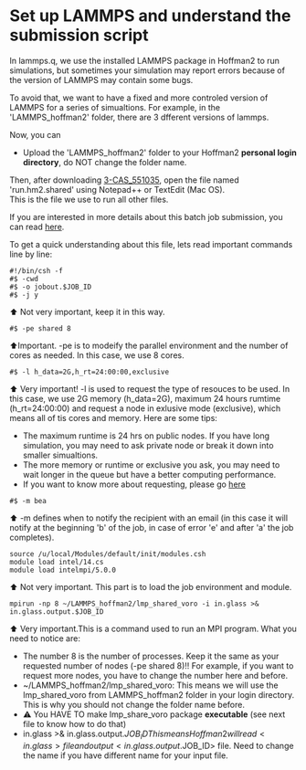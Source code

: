 # Set up LAMMPS and understand the submission script

In lammps.q, we use the installed LAMMPS package in Hoffman2 to run simulations, but sometimes your simulation may report errors because of the version of LAMMPS may contain some bugs.  

To avoid that, we want to have a fixed and more controled version of LAMMPS for a series of simualtions. For example, in the 'LAMMPS_hoffman2' folder, there are 3 dfferent versions of lammps. 

Now, you can 
- Upload the 'LAMMPS_hoffman2' folder to your Hoffman2 **personal login directory**, do NOT change the folder name.

Then, after downloading [3-CAS_551035]((../5-Practice/3-CAS_551035_simu)), open the file named 'run.hm2.shared' using Notepad++ or TextEdit (Mac OS).  
This is the file we use to run all other files.

If you are interested in more details about this batch job submission, you can read [here](https://www.hoffman2.idre.ucla.edu/Using-H2/Computing/Computing.html#submitting-batch-jobs).

To get a quick understanding about this file, lets read important commands line by line:
```
#!/bin/csh -f
#$ -cwd
#$ -o jobout.$JOB_ID            
#$ -j y
```
:arrow_up: Not very important, keep it in this way.  

```
#$ -pe shared 8
```
:arrow_up:Important. -pe is to modeify the parallel environment and the number of cores as needed. In this case, we use 8 cores.

```
#$ -l h_data=2G,h_rt=24:00:00,exclusive
```
:arrow_up: Very important! -l is used to request the type of resouces to be used. In this case, we use 2G memory (h_data=2G), maximum 24 hours rumtime (h_rt=24:00:00) and request a node in exlusive mode (exclusive), which means all of tis cores and memory. Here are some tips:
- The maximum runtime is 24 hrs on public nodes. If you have long simulation, you may need to ask private node or break it down into smaller simualtions.
- The more memory or runtime or exclusive you ask, you may need to wait longer in the queue but have a better computing performance.
- If you want to know more about requesting, please go [here](https://www.hoffman2.idre.ucla.edu/Using-H2/Computing/Computing.html#jobs-and-resources)
```
#$ -m bea
```
:arrow_up: -m defines when to notify the recipient with an email (in this case it will notify at the beginning 'b' of the job, in case of error 'e' and after 'a' the job completes).

```
source /u/local/Modules/default/init/modules.csh
module load intel/14.cs 
module load intelmpi/5.0.0 
```
:arrow_up: Not very important. This part is to load the job environment and module. 

```
mpirun -np 8 ~/LAMMPS_hoffman2/lmp_shared_voro -i in.glass >& in.glass.output.$JOB_ID
```
:arrow_up: Very important.This is a command used to run an MPI program. What you need to notice are:  
- The number 8 is the number of processes. Keep it the same as your requested number of nodes (-pe shared 8)!! For example, if you want to request more nodes, you have to change the number here and before.
- ~/LAMMPS_hoffman2/lmp_shared_voro: This means we will use the lmp_shared_voro from LAMMPS_hoffman2 folder in your login directory. This is why you should not change the folder name before.
- :warning: You HAVE TO make lmp_share_voro package **executable** (see next file to know how to do that)
- in.glass >& in.glass.output.$JOB_ID This means Hoffman2 will read <in.glass> file and output <in.glass.output.$JOB_ID> file. Need to change the name if you have different name for your input file.
